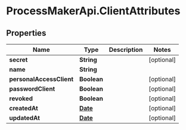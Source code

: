 # ProcessMakerApi.ClientAttributes

## Properties
Name | Type | Description | Notes
------------ | ------------- | ------------- | -------------
**secret** | **String** |  | [optional] 
**name** | **String** |  | 
**personalAccessClient** | **Boolean** |  | [optional] 
**passwordClient** | **Boolean** |  | [optional] 
**revoked** | **Boolean** |  | [optional] 
**createdAt** | [**Date**](DateTime.md) |  | [optional] 
**updatedAt** | [**Date**](DateTime.md) |  | [optional] 


